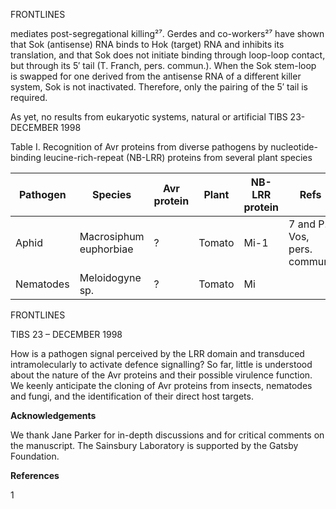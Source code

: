 
FRONTLINES

mediates post-segregational killing²⁷. Gerdes and co-workers²⁷ have shown that Sok (antisense) RNA binds to Hok (target) RNA and inhibits its translation, and that Sok does not initiate binding through loop-loop contact, but through its 5′ tail (T. Franch, pers. commun.). When the Sok stem-loop is swapped for one derived from the antisense RNA of a different killer system, Sok is not inactivated. Therefore, only the pairing of the 5′ tail is required.

As yet, no results from eukaryotic systems, natural or artificial
TIBS 23-DECEMBER 1998

Table I. Recognition of Avr proteins from diverse pathogens by nucleotide-binding leucine-rich-repeat (NB-LRR) proteins from several plant species

| Pathogen | Species | Avr protein | Plant | NB-LRR protein | Refs |
|----------|---------|-------------|-------|----------------|------|
| Aphid    | Macrosiphum euphorbiae | ? | Tomato | Mi-1 | 7 and P. Vos, pers. commun. |
| Nematodes | Meloidogyne sp. | ? | Tomato | Mi
FRONTLINES

TIBS 23 – DECEMBER 1998

How is a pathogen signal perceived by the LRR domain and transduced intramolecularly to activate defence signalling? So far, little is understood about the nature of the Avr proteins and their possible virulence function. We keenly anticipate the cloning of Avr proteins from insects, nematodes and fungi, and the identification of their direct host targets.

**Acknowledgements**

We thank Jane Parker for in-depth discussions and for critical comments on the manuscript. The Sainsbury Laboratory is supported by the Gatsby Foundation.

**References**

1